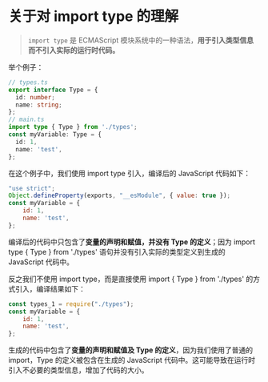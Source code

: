 # 关于对 import type 的理解
> `import type` 是 ECMAScript 模块系统中的一种语法，**用于引入类型信息而不引入实际的运行时代码。**

举个例子：
```ts
// types.ts
export interface Type = {
  id: number;
  name: string;
};
// main.ts
import type { Type } from './types';
const myVariable: Type = {
  id: 1,
  name: 'test',
};
```
在这个例子中，我们使用 import type 引入，编译后的 JavaScript 代码如下： 
```js
"use strict";
Object.defineProperty(exports, "__esModule", { value: true });
const myVariable = {
    id: 1,
    name: 'test',
};
```
编译后的代码中只包含了**变量的声明和赋值，并没有 Type 的定义**；因为 import type { Type } from './types' 语句并没有引入实际的类型定义到生成的 JavaScript 代码中。

反之我们不使用 import type，而是直接使用 import { Type } from './types' 的方式引入，编译结果如下：
```js
const types_1 = require("./types");
const myVariable = {
    id: 1,
    name: 'test',
};
```
生成的代码中包含了**变量的声明和赋值及 Type 的定义**，因为我们使用了普通的 import，Type 的定义被包含在生成的 JavaScript 代码中。这可能导致在运行时引入不必要的类型信息，增加了代码的大小。
